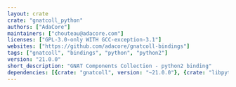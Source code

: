 ```yaml
---
layout: crate
crate: "gnatcoll_python"
authors: ["AdaCore"]
maintainers: ["chouteau@adacore.com"]
licenses: ["GPL-3.0-only WITH GCC-exception-3.1"]
websites: ["https://github.com/adacore/gnatcoll-bindings"]
tags: ["gnatcoll", "bindings", "python", "python2"]
version: "21.0.0"
short_description: "GNAT Components Collection - python2 binding"
dependencies: [{crate: "gnatcoll", version: "~21.0.0"}, {crate: "libpython2dev", version: "^2"}]
---
```



